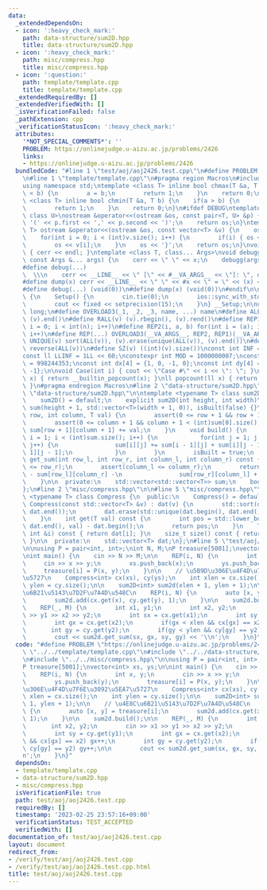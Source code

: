 ```yaml
---
data:
  _extendedDependsOn:
  - icon: ':heavy_check_mark:'
    path: data-structure/sum2D.hpp
    title: data-structure/sum2D.hpp
  - icon: ':heavy_check_mark:'
    path: misc/compress.hpp
    title: misc/compress.hpp
  - icon: ':question:'
    path: template/template.cpp
    title: template/template.cpp
  _extendedRequiredBy: []
  _extendedVerifiedWith: []
  _isVerificationFailed: false
  _pathExtension: cpp
  _verificationStatusIcon: ':heavy_check_mark:'
  attributes:
    '*NOT_SPECIAL_COMMENTS*': ''
    PROBLEM: https://onlinejudge.u-aizu.ac.jp/problems/2426
    links:
    - https://onlinejudge.u-aizu.ac.jp/problems/2426
  bundledCode: "#line 1 \"test/aoj/aoj2426.test.cpp\"\n#define PROBLEM \"https://onlinejudge.u-aizu.ac.jp/problems/2426\"\
    \n#line 1 \"template/template.cpp\"\n#pragma region Macros\n#include <bits/stdc++.h>\n\
    using namespace std;\ntemplate <class T> inline bool chmax(T &a, T b) {\n    if(a\
    \ < b) {\n        a = b;\n        return 1;\n    }\n    return 0;\n}\ntemplate\
    \ <class T> inline bool chmin(T &a, T b) {\n    if(a > b) {\n        a = b;\n\
    \        return 1;\n    }\n    return 0;\n}\n#ifdef DEBUG\ntemplate <class T,\
    \ class U>\nostream &operator<<(ostream &os, const pair<T, U> &p) {\n    os <<\
    \ '(' << p.first << ',' << p.second << ')';\n    return os;\n}\ntemplate <class\
    \ T> ostream &operator<<(ostream &os, const vector<T> &v) {\n    os << '{';\n\
    \    for(int i = 0; i < (int)v.size(); i++) {\n        if(i) { os << ','; }\n\
    \        os << v[i];\n    }\n    os << '}';\n    return os;\n}\nvoid debugg()\
    \ { cerr << endl; }\ntemplate <class T, class... Args>\nvoid debugg(const T &x,\
    \ const Args &... args) {\n    cerr << \" \" << x;\n    debugg(args...);\n}\n\
    #define debug(...)                                                           \
    \  \\\n    cerr << __LINE__ << \" [\" << #__VA_ARGS__ << \"]: \", debugg(__VA_ARGS__)\n\
    #define dump(x) cerr << __LINE__ << \" \" << #x << \" = \" << (x) << endl\n#else\n\
    #define debug(...) (void(0))\n#define dump(x) (void(0))\n#endif\n\nstruct Setup\
    \ {\n    Setup() {\n        cin.tie(0);\n        ios::sync_with_stdio(false);\n\
    \        cout << fixed << setprecision(15);\n    }\n} __Setup;\n\nusing ll = long\
    \ long;\n#define OVERLOAD3(_1, _2, _3, name, ...) name\n#define ALL(v) (v).begin(),\
    \ (v).end()\n#define RALL(v) (v).rbegin(), (v).rend()\n#define REP1(i, n) for(int\
    \ i = 0; i < int(n); i++)\n#define REP2(i, a, b) for(int i = (a); i < int(b);\
    \ i++)\n#define REP(...) OVERLOAD3(__VA_ARGS__, REP2, REP1)(__VA_ARGS__)\n#define\
    \ UNIQUE(v) sort(ALL(v)), (v).erase(unique(ALL(v)), (v).end())\n#define REVERSE(v)\
    \ reverse(ALL(v))\n#define SZ(v) ((int)(v).size())\nconst int INF = 1 << 30;\n\
    const ll LLINF = 1LL << 60;\nconstexpr int MOD = 1000000007;\nconstexpr int MOD2\
    \ = 998244353;\nconst int dx[4] = {1, 0, -1, 0};\nconst int dy[4] = {0, 1, 0,\
    \ -1};\n\nvoid Case(int i) { cout << \"Case #\" << i << \": \"; }\nint popcount(int\
    \ x) { return __builtin_popcount(x); }\nll popcount(ll x) { return __builtin_popcountll(x);\
    \ }\n#pragma endregion Macros\n#line 2 \"data-structure/sum2D.hpp\"\n\n#line 5\
    \ \"data-structure/sum2D.hpp\"\n\ntemplate <typename T> class sum2D {\n  public:\n\
    \    sum2D() = default;\n    explicit sum2D(int height, int width)\n        :\
    \ sum(height + 1, std::vector<T>(width + 1, 0)), isBuilt(false) {}\n    void add(int\
    \ row, int column, T val) {\n        assert(0 <= row + 1 && row + 1 < (int)sum.size());\n\
    \        assert(0 <= column + 1 && column + 1 < (int)sum[0].size());\n       \
    \ sum[row + 1][column + 1] += val;\n    }\n    void build() {\n        for(int\
    \ i = 1; i < (int)sum.size(); i++) {\n            for(int j = 1; j < (int)sum[0].size();\
    \ j++) {\n                sum[i][j] += sum[i - 1][j] + sum[i][j - 1] - sum[i -\
    \ 1][j - 1];\n            }\n        }\n        isBuilt = true;\n    }\n    T\
    \ get_sum(int row_l, int row_r, int column_l, int column_r) const {\n        assert(row_l\
    \ <= row_r);\n        assert(column_l <= column_r);\n        return (sum[row_r][column_r]\
    \ - sum[row_l][column_r] -\n                sum[row_r][column_l] + sum[row_l][column_l]);\n\
    \    }\n\n  private:\n    std::vector<std::vector<T>> sum;\n    bool isBuilt;\n\
    };\n#line 2 \"misc/compress.hpp\"\n\n#line 5 \"misc/compress.hpp\"\n\ntemplate\
    \ <typename T> class Compress {\n  public:\n    Compress() = default;\n    explicit\
    \ Compress(const std::vector<T> &v) : dat(v) {\n        std::sort(dat.begin(),\
    \ dat.end());\n        dat.erase(std::unique(dat.begin(), dat.end()), dat.end());\n\
    \    }\n    int get(T val) const {\n        int pos = std::lower_bound(dat.begin(),\
    \ dat.end(), val) - dat.begin();\n        return pos;\n    }\n    T operator[](const\
    \ int &i) const { return dat[i]; }\n    size_t size() const { return dat.size();\
    \ }\n\n  private:\n    std::vector<T> dat;\n};\n#line 5 \"test/aoj/aoj2426.test.cpp\"\
    \n\nusing P = pair<int, int>;\nint N, M;\nP treasure[5001];\nvector<int> xs, ys;\n\
    \nint main() {\n    cin >> N >> M;\n\n    REP(i, N) {\n        int x, y;\n   \
    \     cin >> x >> y;\n        xs.push_back(x);\n        ys.push_back(y);\n   \
    \     treasure[i] = P(x, y);\n    }\n\n    // \u5B9D\u306E\u4F4D\u7F6E\u3092\u5EA7\
    \u5727\n    Compress<int> cx(xs), cy(ys);\n    int xlen = cx.size();\n    int\
    \ ylen = cy.size();\n\n    sum2D<int> sum2d(xlen + 1, ylen + 1);\n\n    // \u4E8C\
    \u6B21\u5143\u7D2F\u7A4D\u548C\n    REP(i, N) {\n        auto [x, y] = treasure[i];\n\
    \        sum2d.add(cx.get(x), cy.get(y), 1);\n    }\n\n    sum2d.build();\n\n\
    \    REP(_, M) {\n        int x1, y1;\n        int x2, y2;\n        cin >> x1\
    \ >> y1 >> x2 >> y2;\n        int sx = cx.get(x1);\n        int sy = cy.get(y1);\n\
    \        int gx = cx.get(x2);\n        if(gx < xlen && cx[gx] == x2) gx++;\n \
    \       int gy = cy.get(y2);\n        if(gy < ylen && cy[gy] == y2) gy++;\n\n\
    \        cout << sum2d.get_sum(sx, gx, sy, gy) << '\\n';\n    }\n}\n"
  code: "#define PROBLEM \"https://onlinejudge.u-aizu.ac.jp/problems/2426\"\n#include\
    \ \"../../template/template.cpp\"\n#include \"../../data-structure/sum2D.hpp\"\
    \n#include \"../../misc/compress.hpp\"\n\nusing P = pair<int, int>;\nint N, M;\n\
    P treasure[5001];\nvector<int> xs, ys;\n\nint main() {\n    cin >> N >> M;\n\n\
    \    REP(i, N) {\n        int x, y;\n        cin >> x >> y;\n        xs.push_back(x);\n\
    \        ys.push_back(y);\n        treasure[i] = P(x, y);\n    }\n\n    // \u5B9D\
    \u306E\u4F4D\u7F6E\u3092\u5EA7\u5727\n    Compress<int> cx(xs), cy(ys);\n    int\
    \ xlen = cx.size();\n    int ylen = cy.size();\n\n    sum2D<int> sum2d(xlen +\
    \ 1, ylen + 1);\n\n    // \u4E8C\u6B21\u5143\u7D2F\u7A4D\u548C\n    REP(i, N)\
    \ {\n        auto [x, y] = treasure[i];\n        sum2d.add(cx.get(x), cy.get(y),\
    \ 1);\n    }\n\n    sum2d.build();\n\n    REP(_, M) {\n        int x1, y1;\n \
    \       int x2, y2;\n        cin >> x1 >> y1 >> x2 >> y2;\n        int sx = cx.get(x1);\n\
    \        int sy = cy.get(y1);\n        int gx = cx.get(x2);\n        if(gx < xlen\
    \ && cx[gx] == x2) gx++;\n        int gy = cy.get(y2);\n        if(gy < ylen &&\
    \ cy[gy] == y2) gy++;\n\n        cout << sum2d.get_sum(sx, gx, sy, gy) << '\\\
    n';\n    }\n}"
  dependsOn:
  - template/template.cpp
  - data-structure/sum2D.hpp
  - misc/compress.hpp
  isVerificationFile: true
  path: test/aoj/aoj2426.test.cpp
  requiredBy: []
  timestamp: '2023-02-25 23:57:16+09:00'
  verificationStatus: TEST_ACCEPTED
  verifiedWith: []
documentation_of: test/aoj/aoj2426.test.cpp
layout: document
redirect_from:
- /verify/test/aoj/aoj2426.test.cpp
- /verify/test/aoj/aoj2426.test.cpp.html
title: test/aoj/aoj2426.test.cpp
---
```

